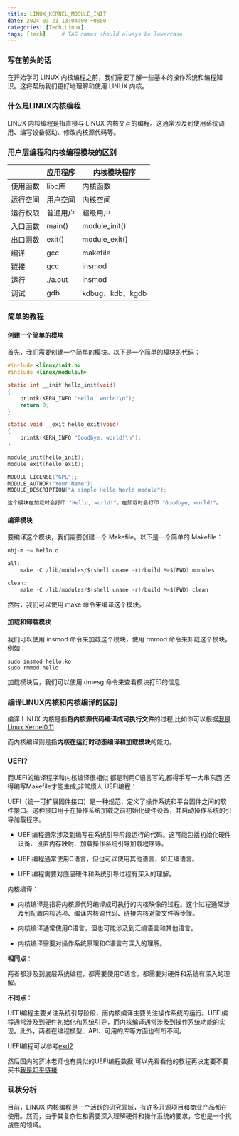 ```yaml
---
title: LINUX_KERNEL_MODULE_INIT
date: 2024-03-21 13:04:00 +0800
categories: [Tech,Linux]
tags: [tech]     # TAG names should always be lowercase
---
```

### 写在前头的话

在开始学习 LINUX 内核编程之前，我们需要了解一些基本的操作系统和编程知识。这将帮助我们更好地理解和使用 LINUX 内核。

### 什么是LINUX内核编程

LINUX 内核编程是指直接与 LINUX 内核交互的编程。这通常涉及到使用系统调用、编写设备驱动、修改内核源代码等。

### 用户层编程和内核编程模块的区别

|            | 应用程序 | 内核模块程序 |
|------------|----------|--------------|
| 使用函数   | libc库   | 内核函数     |
| 运行空间   | 用户空间 | 内核空间     |
| 运行权限   | 普通用户 | 超级用户     |
| 入口函数   | main()   | module_init()|
| 出口函数   | exit()   | module_exit()|
| 编译       | gcc      | makefile     |
| 链接       | gcc      | insmod       |
| 运行       | ./a.out  | insmod       |
| 调试       | gdb      | kdbug、kdb、kgdb |

### 简单的教程

#### 创建一个简单的模块

首先，我们需要创建一个简单的模块。以下是一个简单的模块的代码：

```c
#include <linux/init.h>
#include <linux/module.h>

static int __init hello_init(void)
{
    printk(KERN_INFO "Hello, world!\n");
    return 0;
}

static void __exit hello_exit(void)
{
    printk(KERN_INFO "Goodbye, world!\n");
}

module_init(hello_init);
module_exit(hello_exit);

MODULE_LICENSE("GPL");
MODULE_AUTHOR("Your Name");
MODULE_DESCRIPTION("A simple Hello World module");

这个模块在加载时会打印 "Hello, world!"，在卸载时会打印 "Goodbye, world!"。
```
#### 编译模块
要编译这个模块，我们需要创建一个 Makefile。以下是一个简单的 Makefile：
```c
obj-m += hello.o

all:
    make -C /lib/modules/$(shell uname -r)/build M=$(PWD) modules

clean:
    make -C /lib/modules/$(shell uname -r)/build M=$(PWD) clean
```
然后，我们可以使用 make 命令来编译这个模块。

#### 加载和卸载模块

我们可以使用 insmod 命令来加载这个模块，使用 rmmod 命令来卸载这个模块。例如：
```
sudo insmod hello.ko
sudo rmmod hello
```

加载模块后，我们可以使用 dmesg 命令来查看模块打印的信息

### 编译LINUX内核和内核编译的区别

编译 LINUX 内核是指**将内核源代码编译成可执行文件**的过程,比如你可以根据[我是Linux Kernel0.11](https://github.com/yuan-xy/Linux-0.11)

而内核编译则是指**内核在运行时动态编译和加载模块**的能力。

### UEFI?

而UEFI的编译程序和内核编译很相似 都是利用C语言写的,都得手写一大串东西,还得编写Makefile才能生成,非常烦人
UEFI编程：

UEFI（统一可扩展固件接口）是一种规范，定义了操作系统和平台固件之间的软件接口。这种接口用于在操作系统加载之前初始化硬件设备，并启动操作系统的引导加载程序。

* UEFI编程通常涉及到编写在系统引导阶段运行的代码。这可能包括初始化硬件设备、设置内存映射、加载操作系统引导加载程序等。

* UEFI编程通常使用C语言，但也可以使用其他语言，如汇编语言。

* UEFI编程需要对底层硬件和系统引导过程有深入的理解。

内核编译：

* 内核编译是指将内核源代码编译成可执行的内核映像的过程。这个过程通常涉及到配置内核选项、编译内核源代码、链接内核对象文件等步骤。

* 内核编译通常使用C语言，但也可能涉及到汇编语言和其他语言。

* 内核编译需要对操作系统原理和C语言有深入的理解。

**相同点**：

两者都涉及到底层系统编程，都需要使用C语言，都需要对硬件和系统有深入的理解。

**不同点**：

UEFI编程主要关注系统引导阶段，而内核编译主要关注操作系统的运行。UEFI编程通常涉及到硬件初始化和系统引导，而内核编译通常涉及到操作系统功能的实现。此外，两者在编程模型、API、可用的库等方面也有所不同。

UEFI编程可以参考[ekd2](https://github.com/tianocore/edk2)

然后国内的罗冰老师也有类似的UEFI编程数据,可以先看看他的教程再决定要不要买书[我是知乎链接](https://zhuanlan.zhihu.com/p/405897922)

### 现状分析

目前，LINUX 内核编程是一个活跃的研究领域，有许多开源项目和商业产品都在使用。然而，由于其复杂性和需要深入理解硬件和操作系统的要求，它也是一个挑战性的领域。
